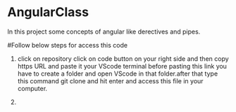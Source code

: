 # AngularClass

In this project some concepts of angular like derectives and pipes.

#Follow below steps for access this code

1. click on repository click on code button on your right side and then copy https URL and paste it your VScode terminal before pasting this link you have to create a folder and open VScode in that folder.after that type this command git clone <Copied URL> and hit enter and access this file in your computer.

2. 